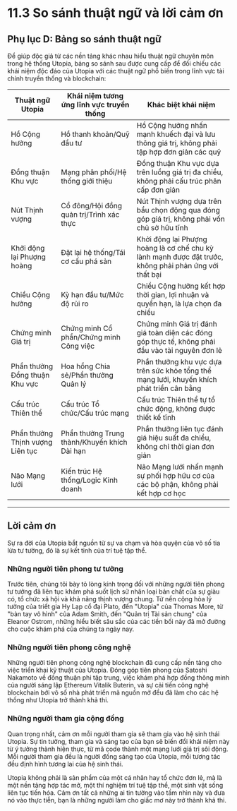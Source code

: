 # 11.3 So sánh thuật ngữ và lời cảm ơn

## Phụ lục D: Bảng so sánh thuật ngữ

Để giúp độc giả từ các nền tảng khác nhau hiểu thuật ngữ chuyên môn trong hệ thống Utopia, bảng so sánh sau được cung cấp để đối chiếu các khái niệm độc đáo của Utopia với các thuật ngữ phổ biến trong lĩnh vực tài chính truyền thống và blockchain:

| Thuật ngữ Utopia | Khái niệm tương ứng lĩnh vực truyền thống | Khác biệt khái niệm |
|-----------|-----------------|----------|
| Hồ Cộng hưởng | Hồ thanh khoản/Quỹ đầu tư | Hồ Cộng hưởng nhấn mạnh khuếch đại và lưu thông giá trị, không phải tập hợp đơn giản các quỹ |
| Đồng thuận Khu vực | Mạng phân phối/Hệ thống giới thiệu | Đồng thuận Khu vực dựa trên luồng giá trị đa chiều, không phải cấu trúc phân cấp đơn giản |
| Nút Thịnh vượng | Cổ đông/Hội đồng quản trị/Trình xác thực | Nút Thịnh vượng dựa trên bầu chọn động qua đóng góp giá trị, không phải vốn chủ sở hữu tĩnh |
| Khởi động lại Phượng hoàng | Đặt lại hệ thống/Tái cơ cấu phá sản | Khởi động lại Phượng hoàng là cơ chế chu kỳ lành mạnh được đặt trước, không phải phản ứng với thất bại |
| Chiều Cộng hưởng | Kỳ hạn đầu tư/Mức độ rủi ro | Chiều Cộng hưởng kết hợp thời gian, lợi nhuận và quyền hạn, là lựa chọn đa chiều |
| Chứng minh Giá trị | Chứng minh Cổ phần/Chứng minh Công việc | Chứng minh Giá trị đánh giá toàn diện các đóng góp thực tế, không phải đầu vào tài nguyên đơn lẻ |
| Phần thưởng Đồng thuận Khu vực | Hoa hồng Chia sẻ/Phần thưởng Quản lý | Phần thưởng khu vực dựa trên sức khỏe tổng thể mạng lưới, khuyến khích phát triển cân bằng |
| Cấu trúc Thiên thể | Cấu trúc Tổ chức/Cấu trúc mạng | Cấu trúc Thiên thể tự tổ chức động, không được thiết kế tĩnh |
| Phần thưởng Thịnh vượng Liên tục | Phần thưởng Trung thành/Khuyến khích Dài hạn | Phần thưởng liên tục đánh giá hiệu suất đa chiều, không chỉ thời gian đơn giản |
| Não Mạng lưới | Kiến trúc Hệ thống/Logic Kinh doanh | Não Mạng lưới nhấn mạnh sự phối hợp hữu cơ của các bộ phận, không phải kết hợp cơ học |

---

## Lời cảm ơn

Sự ra đời của Utopia bắt nguồn từ sự va chạm và hòa quyện của vô số tia lửa tư tưởng, đó là sự kết tinh của trí tuệ tập thể.

### Những người tiên phong tư tưởng

Trước tiên, chúng tôi bày tỏ lòng kính trọng đối với những người tiên phong tư tưởng đã liên tục khám phá suốt lịch sử nhân loại bản chất của sự giàu có, tổ chức xã hội và khả năng thịnh vượng chung. Từ nền cộng hòa lý tưởng của triết gia Hy Lạp cổ đại Plato, đến "Utopia" của Thomas More, từ "bàn tay vô hình" của Adam Smith, đến "Quản trị Tài sản chung" của Eleanor Ostrom, những hiểu biết sâu sắc của các tiền bối này đã mở đường cho cuộc khám phá của chúng ta ngày nay.

### Những người tiên phong công nghệ

Những người tiên phong công nghệ blockchain đã cung cấp nền tảng cho việc triển khai kỹ thuật của Utopia. Đóng góp tiên phong của Satoshi Nakamoto về đồng thuận phi tập trung, việc khám phá hợp đồng thông minh của người sáng lập Ethereum Vitalik Buterin, và sự cải tiến công nghệ blockchain bởi vô số nhà phát triển mã nguồn mở đều đã làm cho các hệ thống như Utopia trở thành khả thi.

### Những người tham gia cộng đồng

Quan trọng nhất, cảm ơn mỗi người tham gia sẽ tham gia vào hệ sinh thái Utopia. Sự tin tưởng, tham gia và sáng tạo của bạn sẽ biến đổi khái niệm này từ ý tưởng thành hiện thực, từ mã code thành một mạng lưới giá trị sôi động. Mỗi người tham gia đều là người đồng sáng tạo của Utopia, mỗi tương tác đều định hình tương lai của hệ sinh thái.

Utopia không phải là sản phẩm của một cá nhân hay tổ chức đơn lẻ, mà là một nền tảng hợp tác mở, một thí nghiệm trí tuệ tập thể, một sinh vật sống liên tục tiến hóa. Cảm ơn tất cả những ai tin tưởng vào tầm nhìn này và đưa nó vào thực tiễn, bạn là những người làm cho giấc mơ này trở thành khả thi.